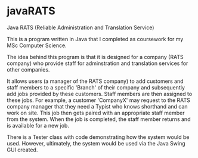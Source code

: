 # javaRATS
Java RATS (Reliable Administration and Translation Service)

This is a program written in Java that I completed as coursework for my MSc Computer Science.

The idea behind this program is that it is designed for a company (RATS company) who provide staff for adminstration and translation services for other companies.

It allows users (a manager of the RATS company) to add customers and staff members to a specific 'Branch' of their company and subsequently add jobs provided by these customers. Staff members are then assigned to these jobs. For example, a customer 'CompanyX' may request to the RATS company manager
that they need a Typist who knows shorthand and can work on site. This job then gets paired with an appropriate staff member from the system. When the job is completed, the staff member returns and is available for a new job.

There is a Tester class with code demonstrating how the system would be used. However, ultimately, the system would be used via the Java Swing GUI created.
